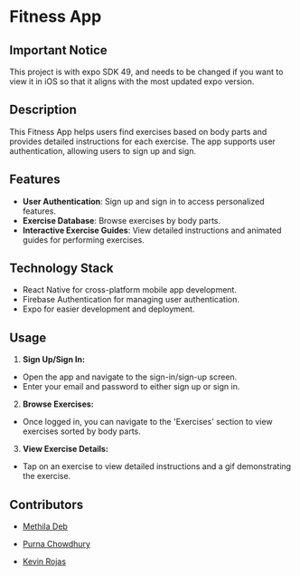 # Fitness App

## Important Notice
This project is with expo SDK 49, and needs to be changed if you want to view it in iOS so that it aligns with the most updated expo version.

## Description
This Fitness App helps users find exercises based on body parts and provides detailed instructions for each exercise. The app supports user authentication, allowing users to sign up and sign.

## Features
- **User Authentication**: Sign up and sign in to access personalized features.
- **Exercise Database**: Browse exercises by body parts.
- **Interactive Exercise Guides**: View detailed instructions and animated guides for performing exercises.

## Technology Stack
- React Native for cross-platform mobile app development.
- Firebase Authentication for managing user authentication.
- Expo for easier development and deployment.


## Usage

1. **Sign Up/Sign In:**
- Open the app and navigate to the sign-in/sign-up screen.
- Enter your email and password to either sign up or sign in.

2. **Browse Exercises:**
- Once logged in, you can navigate to the 'Exercises' section to view exercises sorted by body parts.

3. **View Exercise Details:**
- Tap on an exercise to view detailed instructions and a gif demonstrating the exercise.

## Contributors

- [Methila Deb](https://github.com/methiladeb)

- [Purna Chowdhury](https://github.com/PurnaChowdhury)

- [Kevin Rojas](https://github.com/Kevin2259)
